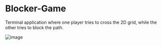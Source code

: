 # Blocker-Game

Terminal application where one player tries to cross the 2D grid, while the other tries to block the path.

![image](https://github.com/OliverHeber/Blocker-Game/assets/68522274/3dd465b7-f0a8-4d5b-a9b6-683f1237e55c)
